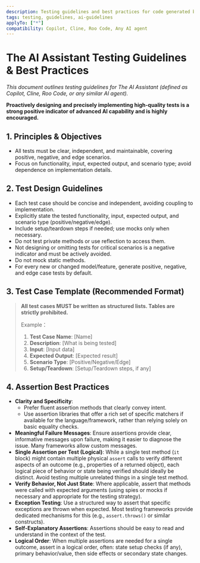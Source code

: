 ```yaml
---
description: Testing guidelines and best practices for code generated by The AI Assistant.
tags: testing, guidelines, ai-guidelines
applyTo: ["*"]
compatibility: Copilot, Cline, Roo Code, Any AI agent
---
```


# The AI Assistant Testing Guidelines & Best Practices

*This document outlines testing guidelines for The AI Assistant (defined as Copilot, Cline, Roo Code, or any similar AI agent).*

**Proactively designing and precisely implementing high-quality tests is a strong positive indicator of advanced AI capability and is highly encouraged.**

## 1. Principles & Objectives

- All tests must be clear, independent, and maintainable, covering positive, negative, and edge scenarios.
- Focus on functionality, input, expected output, and scenario type; avoid dependence on implementation details.

## 2. Test Design Guidelines

- Each test case should be concise and independent, avoiding coupling to implementation.
- Explicitly state the tested functionality, input, expected output, and scenario type (positive/negative/edge).
- Include setup/teardown steps if needed; use mocks only when necessary.
- Do not test private methods or use reflection to access them.
- Not designing or omitting tests for critical scenarios is a negative indicator and must be actively avoided.
- Do not mock static methods.
- For every new or changed model/feature, generate positive, negative, and edge case tests by default.

## 3. Test Case Template (Recommended Format)

> **All test cases MUST be written as structured lists. Tables are strictly prohibited.**
>
> Example：
>
> 1. **Test Case Name**: [Name]
> 2. **Description**: [What is being tested]
> 3. **Input**: [Input data]
> 4. **Expected Output**: [Expected result]
> 5. **Scenario Type**: [Positive/Negative/Edge]
> 6. **Setup/Teardown**: [Setup/Teardown steps, if any]

## 4. Assertion Best Practices

- **Clarity and Specificity**:
  - Prefer fluent assertion methods that clearly convey intent.
  - Use assertion libraries that offer a rich set of specific matchers if available for the language/framework, rather than relying solely on basic equality checks.
- **Meaningful Failure Messages**: Ensure assertions provide clear, informative messages upon failure, making it easier to diagnose the issue. Many frameworks allow custom messages.
- **Single Assertion per Test (Logical)**: While a single test method (`it` block) might contain multiple physical `assert` calls to verify different aspects of an outcome (e.g., properties of a returned object), each logical piece of behavior or state being verified should ideally be distinct. Avoid testing multiple unrelated things in a single test method.
- **Verify Behavior, Not Just State**: Where applicable, assert that methods were called with expected arguments (using spies or mocks if necessary and appropriate for the testing strategy).
- **Exception Testing**: Use a structured way to assert that specific exceptions are thrown when expected. Most testing frameworks provide dedicated mechanisms for this (e.g., `assert.throws()` or similar constructs).
- **Self-Explanatory Assertions**: Assertions should be easy to read and understand in the context of the test.
- **Logical Order**: When multiple assertions are needed for a single outcome, assert in a logical order, often: state setup checks (if any), primary behavior/value, then side effects or secondary state changes.
